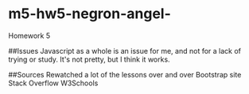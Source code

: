 # m5-hw5-negron-angel-
Homework 5

##Issues
Javascript as a whole is an issue for me, and not for a lack of trying or study.  It's not pretty, but I think it works.

##Sources
Rewatched a lot of the lessons over and over
Bootstrap site
Stack Overflow
W3Schools 
